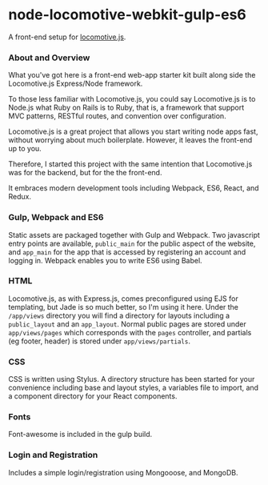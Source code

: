 # node-locomotive-webkit-gulp-es6

A front-end setup for [locomotive.js](http://www.locomotivejs.org/).

### About and Overview

What you've got here is a front-end web-app starter kit built along side the Locomotive.js Express/Node framework.

To those less familiar with Locomotive.js, you could say Locomotive.js is to Node.js what Ruby on Rails is to Ruby, that is, a framework that support MVC patterns, RESTful routes, and convention over configuration.

Locomotive.js is a great project that allows you start writing node apps fast, without worrying about much boilerplate. However, it leaves the front-end up to you.

Therefore, I started this project with the same intention that Locomotive.js was for the backend, but for the the front-end.

It embraces modern development tools including Webpack, ES6, React, and Redux.

### Gulp, Webpack and ES6

Static assets are packaged together with Gulp and Webpack. Two javascript entry points are available, `public_main` for the public aspect of the website, and `app_main` for the app that is accessed by registering an account and logging in. Webpack enables you to write ES6 using Babel.

### HTML
Locomotive.js, as with Express.js, comes preconfigured using EJS for templating, but Jade is so much better, so I'm using it here. Under the `/app/views` directory you will find a directory for layouts including a `public_layout` and an `app_layout`. Normal public pages are stored under `app/views/pages` which corresponds with the `pages` controller, and partials (eg footer, header) is stored under `app/views/partials`.

### CSS
CSS is written using Stylus. A directory structure has been started for your convenience including base and layout styles, a variables file to import, and a component directory for your React components.

### Fonts
Font-awesome is included in the gulp build.

### Login and Registration
Includes a simple login/registration using Mongooose, and MongoDB.
